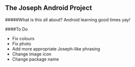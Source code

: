 The Joseph Android Project
-----
#####What is this all about? 
Android learning good times yay!

####To Do
- Fix colours
- Fix photo
- Add more appropriate Joseph-like phrasing
- Change image icon
- Change package name
